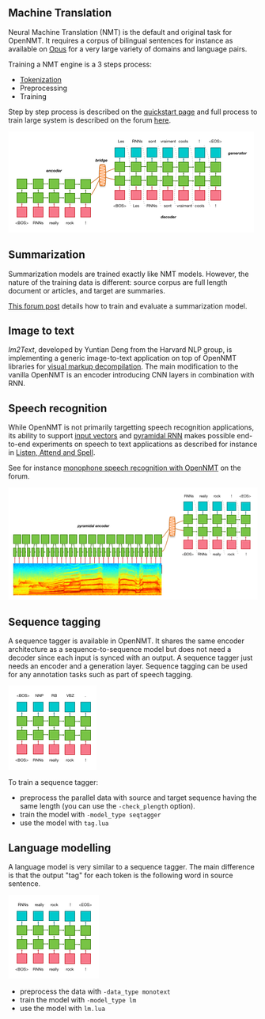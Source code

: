 ## Machine Translation

Neural Machine Translation (NMT) is the default and original task for OpenNMT. It requires a corpus of bilingual sentences for instance as available on [Opus](http://opus.lingfil.uu.se) for a very large variety of domains and language pairs.

Training a NMT engine is a 3 steps process:

* [Tokenization](/tools/tokenization/)
* Preprocessing
* Training

Step by step process is described on the [quickstart page](/quickstart/) and full process to train large system is described on the forum [here](http://forum.opennmt.net/t/training-english-german-wmt15-nmt-engine/29).

![Neural Machine Translation](img/nmt.png)

## Summarization

Summarization models are trained exactly like NMT models. However, the nature of the training data is different: source corpus are full length document or articles, and target are summaries.

[This forum post](http://forum.opennmt.net/t/text-summarization-on-gigaword-and-rouge-scoring/85/) details how to train and evaluate a summarization model.

## Image to text

*Im2Text*, developed by Yuntian Deng from the Harvard NLP group, is implementing a generic image-to-text application on top of OpenNMT libraries for [visual markup decompilation](https://arxiv.org/pdf/1609.04938v1.pdf). The main modification to the vanilla OpenNMT is an encoder introducing CNN layers in combination with RNN.

## Speech recognition

While OpenNMT is not primarily targetting speech recognition applications, its ability to support [input vectors](/data/preparation/#input-vectors) and [pyramidal RNN](/training/models/#pyramidal-deep-bidirectional-encoder) makes possible end-to-end experiments on speech to text applications as described for instance in [Listen, Attend and Spell](https://arxiv.org/abs/1508.01211).

See for instance [monophone speech recognition with OpenNMT](http://forum.opennmt.net/t/monophone-speech-recognition-with-opennmt/542) on the forum.

![Listen, Attend and Spell](img/las.png)

## Sequence tagging

A sequence tagger is available in OpenNMT. It shares the same encoder architecture as a sequence-to-sequence model but does not need a decoder since each input is synced with an output. A sequence tagger just needs an encoder and a generation layer. Sequence tagging can be used for any annotation tasks such as part of speech tagging.

![Sequence Tagger](img/seqtagger.png)

To train a sequence tagger:

* preprocess the parallel data with source and target sequence having the same length (you can use the `-check_plength` option).
* train the model with `-model_type seqtagger`
* use the model with `tag.lua`

## Language modelling

A language model is very similar to a sequence tagger. The main difference is that the output "tag" for each token is the following word in source sentence.

![Language Model](img/lm.png)

* preprocess the data with `-data_type monotext`
* train the model with `-model_type lm`
* use the model with `lm.lua`
